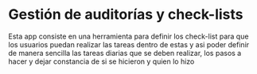 # Gestión de auditorías y check-lists
Esta app consiste en una herramienta para definir los check-list para que los usuarios puedan realizar las tareas dentro de estas y asi poder definir de manera sencilla las tareas diarias que se deben realizar, los pasos a hacer y dejar constancia de si se hicieron y quien lo hizo
